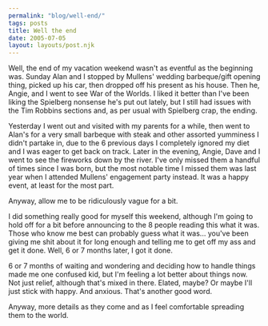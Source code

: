 ```yaml
---
permalink: "blog/well-end/"
tags: posts
title: Well the end
date: 2005-07-05
layout: layouts/post.njk
---
```


Well, the end of my vacation weekend wasn't as eventful as the beginning was. Sunday Alan and I stopped by Mullens' wedding barbeque/gift opening thing, picked up his car, then dropped off his present as his house. Then he, Angie, and I went to see War of the Worlds. I liked it better than I've been liking the Spielberg nonsense he's put out lately, but I still had issues with the Tim Robbins sections and, as per usual with Spielberg crap, the ending. 

Yesterday I went out and visited with my parents for a while, then went to Alan's for a very small barbeque with steak and other assorted yumminess I didn't partake in, due to the 6 previous days I completely ignored my diet and I was eager to get back on track. Later in the evening, Angie, Dave and I went to see the fireworks down by the river. I've only missed them a handful of times since I was born, but the most notable time I missed them was last year when I attended Mullens' engagement party instead. It was a happy event, at least for the most part. 

Anyway, allow me to be ridiculously vague for a bit. 

I did something really good for myself this weekend, although I'm going to hold off for a bit before announcing to the 8 people reading this what it was. Those who know me best can probably guess what it was... you've been giving me shit about it for long enough and telling me to get off my ass and get it done. Well, 6 or 7 months later, I got it done. 

6 or 7 months of waiting and wondering and deciding how to handle things made me one confused kid, but I'm feeling a lot better about things now. Not just relief, although that's mixed in there. Elated, maybe? Or maybe I'll just stick with happy. And anxious. That's another good word. 

Anyway, more details as they come and as I feel comfortable spreading them to the world.